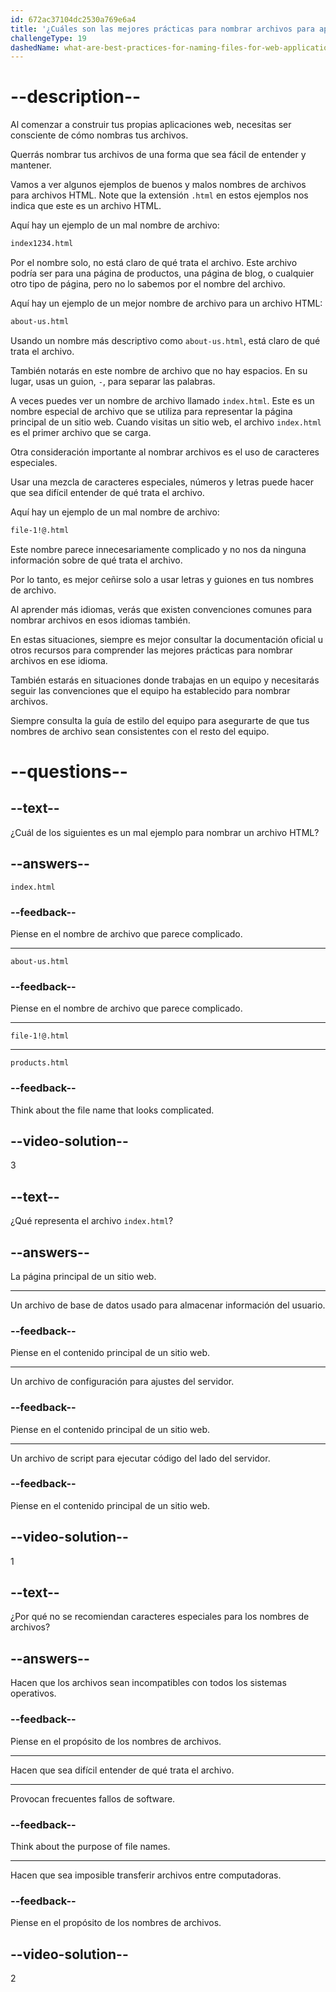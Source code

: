 ```yaml
---
id: 672ac37104dc2530a769e6a4
title: '¿Cuáles son las mejores prácticas para nombrar archivos para aplicaciones web?'
challengeType: 19
dashedName: what-are-best-practices-for-naming-files-for-web-applications
---
```


# --description--

Al comenzar a construir tus propias aplicaciones web, necesitas ser consciente de cómo nombras tus archivos.

Querrás nombrar tus archivos de una forma que sea fácil de entender y mantener.

Vamos a ver algunos ejemplos de buenos y malos nombres de archivos para archivos HTML. Note que la extensión `.html` en estos ejemplos nos indica que este es un archivo HTML.

Aquí hay un ejemplo de un mal nombre de archivo:

```md
index1234.html
```

Por el nombre solo, no está claro de qué trata el archivo. Este archivo podría ser para una página de productos, una página de blog, o cualquier otro tipo de página, pero no lo sabemos por el nombre del archivo.

Aquí hay un ejemplo de un mejor nombre de archivo para un archivo HTML:

```md
about-us.html
```

Usando un nombre más descriptivo como `about-us.html`, está claro de qué trata el archivo.

También notarás en este nombre de archivo que no hay espacios. En su lugar, usas un guion, `-`, para separar las palabras.

A veces puedes ver un nombre de archivo llamado `index.html`. Este es un nombre especial de archivo que se utiliza para representar la página principal de un sitio web. Cuando visitas un sitio web, el archivo `index.html` es el primer archivo que se carga.

Otra consideración importante al nombrar archivos es el uso de caracteres especiales.

Usar una mezcla de caracteres especiales, números y letras puede hacer que sea difícil entender de qué trata el archivo.

Aquí hay un ejemplo de un mal nombre de archivo:

```md
file-1!@.html
```

Este nombre parece innecesariamente complicado y no nos da ninguna información sobre de qué trata el archivo.

Por lo tanto, es mejor ceñirse solo a usar letras y guiones en tus nombres de archivo.

Al aprender más idiomas, verás que existen convenciones comunes para nombrar archivos en esos idiomas también.

En estas situaciones, siempre es mejor consultar la documentación oficial u otros recursos para comprender las mejores prácticas para nombrar archivos en ese idioma.

También estarás en situaciones donde trabajas en un equipo y necesitarás seguir las convenciones que el equipo ha establecido para nombrar archivos.

Siempre consulta la guía de estilo del equipo para asegurarte de que tus nombres de archivo sean consistentes con el resto del equipo.

# --questions--

## --text--

¿Cuál de los siguientes es un mal ejemplo para nombrar un archivo HTML?

## --answers--

`index.html`

### --feedback--

Piense en el nombre de archivo que parece complicado.

---

`about-us.html`

### --feedback--

Piense en el nombre de archivo que parece complicado.

---

`file-1!@.html`

---

`products.html`

### --feedback--

Think about the file name that looks complicated.

## --video-solution--

3

## --text--

¿Qué representa el archivo `index.html`?

## --answers--

La página principal de un sitio web.

---

Un archivo de base de datos usado para almacenar información del usuario.

### --feedback--

Piense en el contenido principal de un sitio web.

---

Un archivo de configuración para ajustes del servidor.

### --feedback--

Piense en el contenido principal de un sitio web.

---

Un archivo de script para ejecutar código del lado del servidor.

### --feedback--

Piense en el contenido principal de un sitio web.

## --video-solution--

1

## --text--

¿Por qué no se recomiendan caracteres especiales para los nombres de archivos?

## --answers--

Hacen que los archivos sean incompatibles con todos los sistemas operativos.

### --feedback--

Piense en el propósito de los nombres de archivos.

---

Hacen que sea difícil entender de qué trata el archivo.

---

Provocan frecuentes fallos de software.

### --feedback--

Think about the purpose of file names.

---

Hacen que sea imposible transferir archivos entre computadoras.

### --feedback--

Piense en el propósito de los nombres de archivos.

## --video-solution--

2
